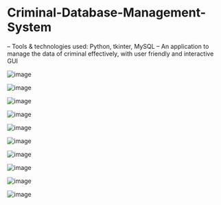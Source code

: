 # Criminal-Database-Management-System

– Tools & technologies used: Python, tkinter, MySQL
– An application to manage the data of criminal effectively, with user friendly and interactive GUI

![image](https://github.com/Aparajita-singh/Criminal-Database-Management-System/assets/97401659/955ec565-4b7c-41df-be58-6ba9048d9676)

![image](https://github.com/Aparajita-singh/Criminal-Database-Management-System/assets/97401659/e53880b2-f9bd-45d9-b0ff-c50f307426fe)

![image](https://github.com/Aparajita-singh/Criminal-Database-Management-System/assets/97401659/607a0fa5-5ddf-4a3d-89d4-41a248ca12c5)

![image](https://github.com/Aparajita-singh/Criminal-Database-Management-System/assets/97401659/c2d33907-51a5-4389-afd3-1c07d6eb2383)

![image](https://github.com/Aparajita-singh/Criminal-Database-Management-System/assets/97401659/68e5d643-7b37-487d-a3e3-0f76cf0e6f81)

![image](https://github.com/Aparajita-singh/Criminal-Database-Management-System/assets/97401659/0af57818-4cd3-44e9-8f29-40ac9d3a9e12)

![image](https://github.com/Aparajita-singh/Criminal-Database-Management-System/assets/97401659/f12c0f7b-f67e-47c7-a087-677126f10ad5)

![image](https://github.com/Aparajita-singh/Criminal-Database-Management-System/assets/97401659/59eee15c-b4b1-4100-a1e7-bcd68c95b32a)

![image](https://github.com/Aparajita-singh/Criminal-Database-Management-System/assets/97401659/c0e7d028-8939-427e-a21b-b7eddbffe82f)

![image](https://github.com/Aparajita-singh/Criminal-Database-Management-System/assets/97401659/79f03c3b-3632-4814-9b5f-c16a5f069fdc)
